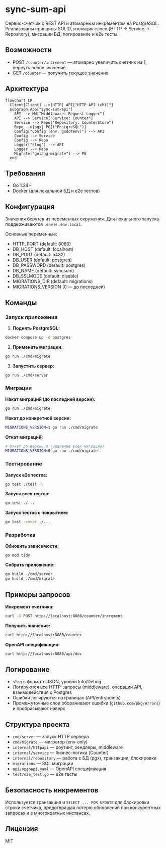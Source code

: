 # sync-sum-api

Сервис-счетчик с REST API и атомарным инкрементом на PostgreSQL. Реализованы принципы SOLID, изоляция слоев (HTTP → Service → Repository), миграции БД, логирование и e2e тесты.

## Возможности
- POST `/counter/increment` — атомарно увеличить счетчик на 1, вернуть новое значение
- GET `/counter` — получить текущее значение

## Архитектура

```mermaid
flowchart LR
  Client[Client] -->|HTTP| API["HTTP API (chi)"]
  subgraph App["sync-sum-api"]
    API --> MW["Middleware: Request Logger"]
    API --> Service["Service: Counter"]
    Service --> Repo["Repository: CounterStore"]
    Repo -->|pgx| PG[("PostgreSQL")]
    Config["Config (env, godotenv)"] --> API
    Config --> Service
    Config --> Repo
    Logger["slog"] --> API
    Logger --> Repo
    Migrate["golang-migrate"] --> PG
  end
```

## Требования
- Go 1.24+
- Docker (для локальной БД и e2e тестов)

## Конфигурация
Значения берутся из переменных окружения. Для локального запуска поддерживаются `.env` и `.env.local`.

Основные переменные:
- HTTP_PORT (default: 8080)
- DB_HOST (default: localhost)
- DB_PORT (default: 5432)
- DB_USER (default: postgres)
- DB_PASSWORD (default: postgres)
- DB_NAME (default: syncsum)
- DB_SSLMODE (default: disable)
- MIGRATIONS_DIR (default: migrations)
- MIGRATIONS_VERSION (0 — до последней)

## Команды

### Запуск приложения

1. **Поднять PostgreSQL:**
```bash
docker compose up -d postgres
```

2. **Применить миграции:**
```bash
go run ./cmd/migrate
```

3. **Запустить сервер:**
```bash
go run ./cmd/server
```

### Миграции

**Накат миграций (до последней версии):**
```bash
go run ./cmd/migrate
```

**Накат до конкретной версии:**
```bash
MIGRATIONS_VERSION=1 go run ./cmd/migrate
```

**Откат миграций:**
```bash
# Откат до версии 0 (удаление всех миграций)
MIGRATIONS_VERSION=0 go run ./cmd/migrate
```

### Тестирование

**Запуск e2e тестов:**
```bash
go test ./test -v
```

**Запуск всех тестов:**
```bash
go test ./...
```

**Запуск тестов с покрытием:**
```bash
go test -cover ./...
```

### Разработка

**Обновить зависимости:**
```bash
go mod tidy
```

**Собрать приложение:**
```bash
go build ./cmd/server
go build ./cmd/migrate
```

## Примеры запросов

**Инкремент счетчика:**
```bash
curl -X POST http://localhost:8080/counter/increment
```

**Получить значение:**
```bash
curl http://localhost:8080/counter
```

**OpenAPI спецификация:**
```bash
curl http://localhost:8080/api/doc
```

## Логирование
- `slog` в формате JSON, уровни Info/Debug
- Логируются все HTTP-запросы (middleware), операции API, взаимодействия с Postgres
- Ошибки логируются на границах (API/entrypoints)
- Промежуточные слои оборачивают ошибки (`github.com/pkg/errors`) и пробрасывают наверх

## Структура проекта
- `cmd/server` — запуск HTTP сервера
- `cmd/migrate` — мигратор (env-only)
- `internal/httpapi` — роутинг, хендлеры, middleware
- `internal/service` — бизнес-логика (Counter)
- `internal/repository` — работа с БД (pgx), транзакции, блокировки
- `migrations` — SQL миграции
- `api/openapi.yaml` — OpenAPI спецификация
- `test/e2e_test.go` — e2e тесты

## Безопасность инкрементов
Используется транзакция и `SELECT ... FOR UPDATE` для блокировки строки счетчика, предотвращая потерю обновлений при конкурентных запросах и в многократных инстансах.

## Лицензия
MIT
